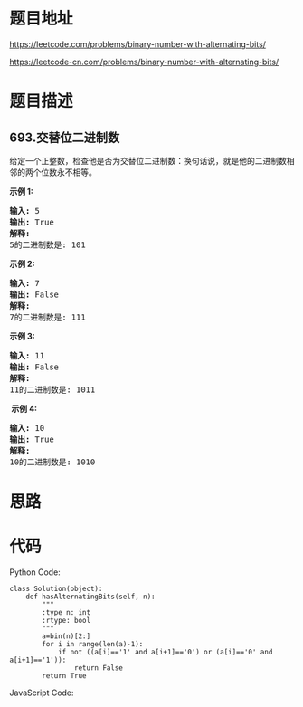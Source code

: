 # 题目地址
https://leetcode.com/problems/binary-number-with-alternating-bits/

https://leetcode-cn.com/problems/binary-number-with-alternating-bits/
# 题目描述
## 693.交替位二进制数
<p>给定一个正整数，检查他是否为交替位二进制数：换句话说，就是他的二进制数相邻的两个位数永不相等。</p>

<p><strong>示例 1:</strong></p>

<pre>
<strong>输入:</strong> 5
<strong>输出:</strong> True
<strong>解释:</strong>
5的二进制数是: 101
</pre>

<p><strong>示例 2:</strong></p>

<pre>
<strong>输入:</strong> 7
<strong>输出:</strong> False
<strong>解释:</strong>
7的二进制数是: 111
</pre>

<p><strong>示例&nbsp;3:</strong></p>

<pre>
<strong>输入:</strong> 11
<strong>输出:</strong> False
<strong>解释:</strong>
11的二进制数是: 1011
</pre>

<p><strong>&nbsp;示例 4:</strong></p>

<pre>
<strong>输入:</strong> 10
<strong>输出:</strong> True
<strong>解释:</strong>
10的二进制数是: 1010
</pre>

# 思路

# 代码
Python Code:

```
class Solution(object):
    def hasAlternatingBits(self, n):
        """
        :type n: int
        :rtype: bool
        """
        a=bin(n)[2:]
        for i in range(len(a)-1):
            if not ((a[i]=='1' and a[i+1]=='0') or (a[i]=='0' and a[i+1]=='1')):
                return False
        return True
```
JavaScript Code:

```

```

